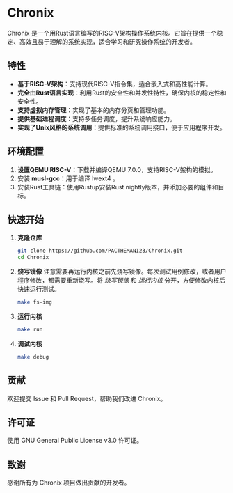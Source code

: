 # Chronix

Chronix 是一个用Rust语言编写的RISC-V架构操作系统内核。它旨在提供一个稳定、高效且易于理解的系统实现，适合学习和研究操作系统的开发者。

## 特性

- **基于RISC-V架构**：支持现代RISC-V指令集，适合嵌入式和高性能计算。
- **完全由Rust语言实现**：利用Rust的安全性和并发性特性，确保内核的稳定性和安全性。
- **支持虚拟内存管理**：实现了基本的内存分页和管理功能。
- **提供基础进程调度**：支持多任务调度，提升系统响应能力。
- **实现了Unix风格的系统调用**：提供标准的系统调用接口，便于应用程序开发。

## 环境配置

1. **设置QEMU RISC-V**：下载并编译QEMU 7.0.0，支持RISC-V架构的模拟。
2. 安装 **musl-gcc**：用于编译 lwext4 。
3. 安装Rust工具链：使用Rustup安装Rust nightly版本，并添加必要的组件和目标。

## 快速开始

1. **克隆仓库**
   ```bash
   git clone https://github.com/PACTHEMAN123/Chronix.git
   cd Chronix
   ```
2. **烧写镜像**
   注意需要再运行内核之前先烧写镜像。每次测试用例修改，或者用户程序修改，都需要重新烧写。将 *烧写镜像* 和 *运行内核* 分开，方便修改内核后快速运行测试。
   ```bash
   make fs-img
   ```

3. **运行内核**
   ```bash
   make run
   ```

4. **调试内核**
   ```bash
   make debug
   ```

## 贡献

欢迎提交 Issue 和 Pull Request，帮助我们改进 Chronix。

## 许可证

使用 GNU General Public License v3.0 许可证。

## 致谢

感谢所有为 Chronix 项目做出贡献的开发者。



